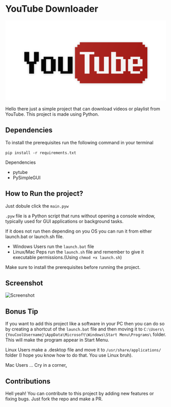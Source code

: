 # YouTube Downloader
[![yt](logo.png)](https://www.youtube.com)

Hello there just a simple project that can download videos or playlist from YouTube. This project is made using Python.

## Dependencies

To install the prerequisites run the following command in your terminal

```pip install -r requirements.txt```

Dependencies
- pytube
- PySimpleGUI


## How to Run the project?
Just dobule click the `main.pyw` 

`.pyw` file is a Python script that runs without opening a console window, typically used for GUI applications or background tasks.

If it does not run then depending on you OS you can run it from either launch.bat or launch.sh file.
- Windows Users run the `launch.bat` file
- Linux/Mac Peps run the `launch.sh` file and remember to give it executable permissions.(Using `chmod +x launch.sh`)

Make sure to install the prerequisites before running the project.

## Screenshot
![Screenshot](image.png)

## Bonus Tip
If you want to add this project like a software in your PC then you can do so by creating a shortcut of the `launch.bat` file and then moving it to `C:\Users\{YouCoolUsername}\AppData\Microsoft\Windows\Start Menu\Programs\` folder. This will make the program appear in Start Menu.

Linux Users make a .desktop file and move it to `/usr/share/applications/` folder (I hope you know how to do that. You use Linux bruh).

Mac Users ... Cry in a corner[.](https://sveinbjorn.org/platypus)

## Contributions

Hell yeah! You can contribute to this project by adding new features or fixing bugs. Just fork the repo and make a PR.
